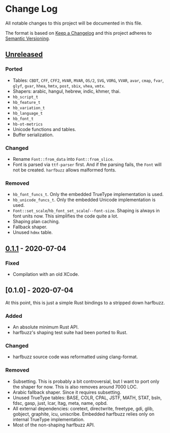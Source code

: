 # Change Log
All notable changes to this project will be documented in this file.

The format is based on [Keep a Changelog](http://keepachangelog.com/)
and this project adheres to [Semantic Versioning](http://semver.org/).

## [Unreleased]
### Ported
- Tables: `CBDT`, `CFF`, `CFF2`, `HVAR`, `MVAR`, `OS/2`, `SVG`, `VORG`, `VVAR`,
  `avar`, `cmap`, `fvar`, `glyf`, `gvar`, `hhea`, `hmtx`, `post`, `sbix`, `vhea`, `vmtx`.
- Shapers: arabic, hangul, hebrew, indic, khmer, thai.
- `hb_script_t`
- `hb_feature_t`
- `hb_variation_t`
- `hb_language_t`
- `hb_font_t`
- `hb-ot-metrics`
- Unicode functions and tables.
- Buffer serialization.

### Changed
- Rename `Font::from_data` into `Font::from_slice`.
- Font is parsed via `ttf-parser` first.
  And if the parsing fails, the `Font` will not be created.
  `harfbuzz` allows malformed fonts.

### Removed
- `hb_font_funcs_t`. Only the embedded TrueType implementation is used.
- `hb_unicode_funcs_t`. Only the embedded Unicode implementation is used.
- `Font::set_scale`/`hb_font_set_scale`/`--font-size`. Shaping is always in font units now.
  This simplifies the code quite a lot.
- Shaping plan caching.
- Fallback shaper.
- Unused `hdmx` table.

## [0.1.1] - 2020-07-04
### Fixed
- Compilation with an old XCode.

## [0.1.0] - 2020-07-04
At this point, this is just a simple Rust bindings to a stripped down harfbuzz.

### Added
- An absolute minimum Rust API.
- harfbuzz's shaping test suite had been ported to Rust.

### Changed
- harfbuzz source code was reformatted using clang-format.

### Removed
- Subsetting. This is probably a bit controversial, but I want to port only the shaper for now.
  This is also removes around 7000 LOC.
- Arabic fallback shaper. Since it requires subsetting.
- Unused TrueType tables: BASE, COLR, CPAL, JSTF, MATH, STAT, bsln, fdsc, gasp, just, lcar, ltag, meta, name, opbd.
- All external dependencies: coretext, directwrite, freetype, gdi, glib, gobject, graphite, icu, uniscribe.
  Embedded harfbuzz relies only on internal TrueType implementation.
- Most of the non-shaping harfbuzz API.

[Unreleased]: https://github.com/RazrFalcon/rustybuzz/compare/v0.1.1...HEAD
[0.1.1]: https://github.com/RazrFalcon/resvg/compare/v0.1.0...v0.1.1
